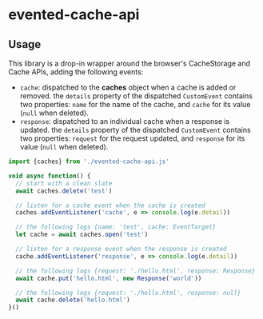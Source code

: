 # evented-cache-api

## Usage

This library is a drop-in wrapper around the browser's CacheStorage and Cache APIs, adding the following events:

- `cache`: dispatched to the **caches** object when a cache is added or removed. the `details` property of the dispatched `CustomEvent` contains two properties: `name` for the name of the cache, and `cache` for its value (`null` when deleted).
- `response`: dispatched to an individual cache when a response is updated. the `details` property of the dispatched `CustomEvent` contains two properties: `request` for the request updated, and `response` for its value (`null` when deleted).

```js
import {caches} from './evented-cache-api.js'

void async function() {
  // start with a clean slate
  await caches.delete('test')

  // listen for a cache event when the cache is created
  caches.addEventListener('cache', e => console.log(e.detail))

  // the following logs {name: 'test', cache: EventTarget}
  let cache = await caches.open('test')

  // listen for a response event when the response is created
  cache.addEventListener('response', e => console.log(e.detail))

  // the following logs {request: './hello.html', response: Response}
  await cache.put('hello.html', new Response('world'))

  // the following logs {request: './hello.html', response: null}
  await cache.delete('hello.html')
}()
```
